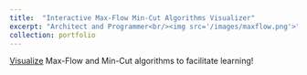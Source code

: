 ```yaml
---
title:  "Interactive Max-Flow Min-Cut Algorithms Visualizer"
excerpt: "Architect and Programmer<br/><img src='/images/maxflow.png'>"
collection: portfolio
---
```


[Visualize](https://maxflow-visualization.github.io/iFlow/) Max-Flow and Min-Cut algorithms to facilitate learning!